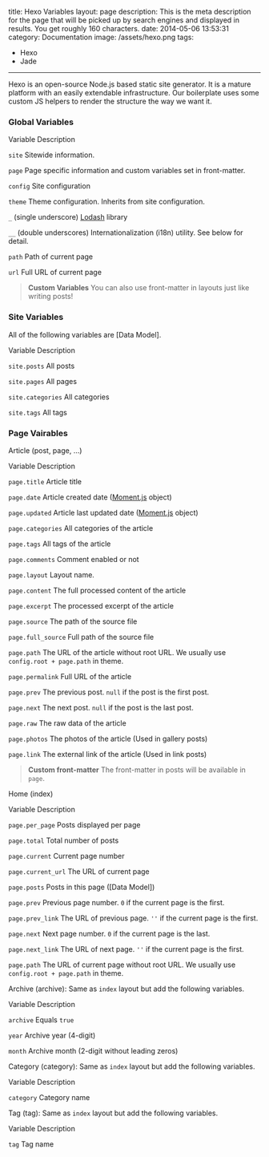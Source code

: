 title: Hexo Variables
layout: page
description: This is the meta description for the page that will be picked up by search engines and displayed in results. You get roughly 160 characters.
date: 2014-05-06 13:53:31
category: Documentation
image: /assets/hexo.png
tags:
  - Hexo
  - Jade
---
Hexo is an open-source Node.js based static site generator. It is a mature platform with an easily extendable infrastructure. Our boilerplate uses some custom JS helpers to render the structure the way we want it.
<!--more-->

### Global Variables

Variable Description

`site`
Sitewide information.

`page`
Page specific information and custom variables set in front-matter.

`config`
Site configuration

`theme`
Theme configuration. Inherits from site configuration.

`_` (single underscore)
[Lodash][1] library

`__` (double underscores)
Internationalization (i18n) utility. See below for detail.

`path`
Path of current page

`url`
Full URL of current page

> **Custom Variables**
> You can also use front-matter in layouts just like writing posts!

### Site Variables

All of the following variables are [Data Model].

Variable Description

`site.posts`
All posts

`site.pages`
All pages

`site.categories`
All categories

`site.tags`
All tags

### Page Vairables

Article (post, page, …)

Variable Description

`page.title`
Article title

`page.date`
Article created date ([Moment.js][2] object)

`page.updated`
Article last updated date ([Moment.js][2] object)

`page.categories`
All categories of the article

`page.tags`
All tags of the article

`page.comments`
Comment enabled or not

`page.layout`
Layout name.

`page.content`
The full processed content of the article

`page.excerpt`
The processed excerpt of the article

`page.source`
The path of the source file

`page.full_source`
Full path of the source file

`page.path`
The URL of the article without root URL. We usually use `config.root + page.path` in theme.

`page.permalink`
Full URL of the article

`page.prev`
The previous post. `null` if the post is the first post.

`page.next`
The next post. `null` if the post is the last post.

`page.raw`
The raw data of the article

`page.photos`
The photos of the article (Used in gallery posts)

`page.link`
The external link of the article (Used in link posts)

> **Custom front-matter**
> The front-matter in posts will be available in `page`.

Home (index)

Variable Description

`page.per_page`
Posts displayed per page

`page.total`
Total number of posts

`page.current`
Current page number

`page.current_url`
The URL of current page

`page.posts`
Posts in this page ([Data Model])

`page.prev`
Previous page number. `0` if the current page is the first.

`page.prev_link`
The URL of previous page. `''` if the current page is the first.

`page.next`
Next page number. `0` if the current page is the last.

`page.next_link`
The URL of next page. `''` if the current page is the first.

`page.path`
The URL of current page without root URL. We usually use `config.root + page.path` in theme.

Archive (archive): Same as `index` layout but add the following variables.

Variable Description

`archive`
Equals `true`

`year`
Archive year (4-digit)

`month`
Archive month (2-digit without leading zeros)

Category (category): Same as `index` layout but add the following variables.

Variable Description

`category`
Category name

Tag (tag): Same as `index` layout but add the following variables.

Variable Description

`tag`
Tag name

[1]: http://lodash.com/
[2]: http://momentjs.com/
  
